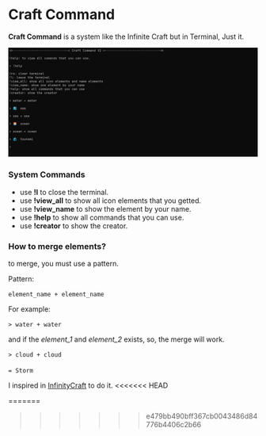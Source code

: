 # Craft Command

**Craft Command** is a system like the Infinite Craft but in Terminal, Just it.

![CraftCommandCLI Screenshot](./src/assets/scree.png)

### System Commands


- use **!l** to close the terminal.
- use **!view_all** to show all icon elements that you getted.
- use **!view_name** to show the element by your name.
- use **!help** to show all commands that you can use.
- use **!creator** to show the creator.

### How to merge elements?
to merge, you must use a pattern.

Pattern: 
```
element_name + element_name
```

For example:

```
> water + water
```

and if the *element_1* and *element_2* exists, so, the merge will work.

```
> cloud + cloud

= Storm
```


I inspired in [InfinityCraft](https://neal.fun/infinite-craft/) to do it.
<<<<<<< HEAD



=======
>>>>>>> e479bb490bff367cb0043486d84776b4406c2b66
